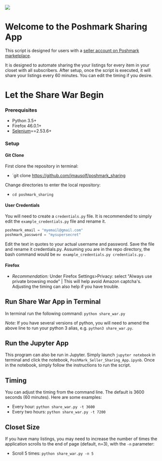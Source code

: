 ![](https://d2zlsagv0ouax1.cloudfront.net/assets/home_page/hp-v5-logo@2x-6003c7f00d83f4df697830d18bdcf167.png)

# Welcome to the Poshmark Sharing App

This script is designed for users with a [seller account on Poshmark marketplace](https://poshmark.com).

It is designed to automate sharing the your listings for every item in your closet with all subscribers. After setup, once the script is executed, it will share your listings every 60 minutes. You can edit the timing if you desire.

# Let the Share War Begin

### Prerequisites

* Python 3.5+
* Firefox 46.0.1+
* [Selenium](http://selenium-python.readthedocs.io)==2.53.6+

### Setup

#### Git Clone

First clone the repository in terminal:
* `git clone https://github.com/jmausolf/poshmark_sharing

Change directories to enter the local repository:
* `cd poshmark_sharing`

#### User Credentials

You will need to create a `credentials.py` file. It is recommended to simply edit the `example_credentials.py` file and rename it.

```python
poshmark_email = "myemail@gmail.com"
poshmark_password = "mysupersecret"
```

Edit the text in quotes to your actual username and password. Save the file and rename it credentials.py. Assuming you are in the repo directory, the bash command would be `mv example_credentials.py credentials.py` .

#### Firefox

* *Recommendation:* Under Firefox Settings>Privacy: select "Always use private browsing mode" | This will help avoid Amazon captcha's. Adjusting the timing can also help if you have trouble.



## Run Share War App in Terminal

In terminal run the following command: `python share_war.py`

*Note:* If you have several versions of python, you will need to amend the above line to run your python 3 alias, e.g. `python3 share_war.py`.

## Run the Jupyter App

This program can also be run in Jupyter. Simply launch `jupyter notebook` in terminal and click the notebook, `PoshMark_Seller_Sharing_App.ipynb`. Once in the notebook, simply follow the instructions to run the script.

## Timing

You can adjust the timing from the command line. The default is 3600 seconds (60 minutes). Here are some examples:

* Every hour: `python share_war.py -t 3600`
* Every two hours: `python share_war.py -t 7200`

## Closet Size

If you have many listings, you may need to increase the number of times the application scrolls to the end of page (default, n=3), with the `-n` parameter:

* Scroll 5 times: `python share_war.py -n 5`
